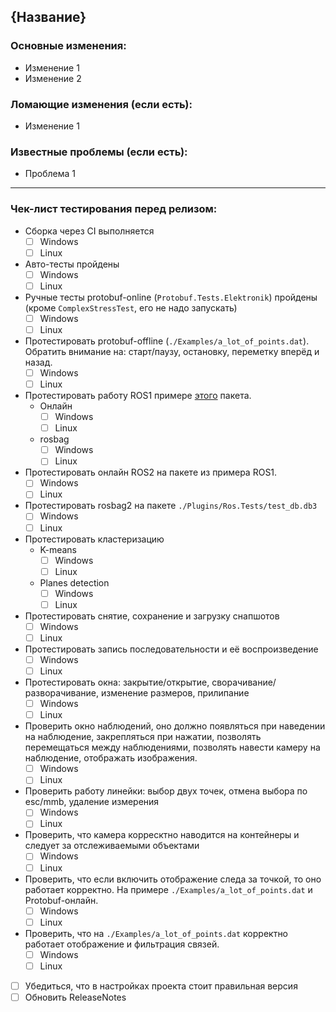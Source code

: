 ## {Название}
### Основные изменения:
- Изменение 1
- Изменение 2
### Ломающие изменения (если есть):
- Изменение 1
### Известные проблемы (если есть):
- Проблема 1

------------------------------
### Чек-лист тестирования перед релизом:
- Сборка через CI выполняется
  - [ ] Windows
  - [ ] Linux
- Авто-тесты пройдены
  - [ ] Windows
  - [ ] Linux
- Ручные тесты protobuf-online (`Protobuf.Tests.Elektronik`) пройдены (кроме `ComplexStressTest`, его не надо запускать)
  - [ ] Windows
  - [ ] Linux
- Протестировать protobuf-offline (`./Examples/a_lot_of_points.dat`). Обратить внимание на: старт/паузу, остановку, переметку вперёд и назад.
  - [ ] Windows
  - [ ] Linux
- Протестировать работу ROS1 примере [этого](https://open-source-webviz-ui.s3.amazonaws.com/demo.bag) пакета.
  - Онлайн
    - [ ] Windows
    - [ ] Linux
  - rosbag
    - [ ] Windows
    - [ ] Linux
- Протестировать онлайн ROS2 на пакете из примера ROS1.
  - [ ] Windows
  - [ ] Linux
- Протестировать rosbag2 на пакете `./Plugins/Ros.Tests/test_db.db3`
  - [ ] Windows
  - [ ] Linux
- Протестировать кластеризацию
  - K-means
    - [ ] Windows
    - [ ] Linux
  - Planes detection
    - [ ] Windows
    - [ ] Linux
- Протестировать снятие, сохранение и загрузку снапшотов
  - [ ] Windows
  - [ ] Linux
- Протестировать запись последовательности и её воспроизведение
  - [ ] Windows
  - [ ] Linux
- Протестировать окна: закрытие/открытие, сворачивание/разворачивание, изменение размеров, прилипание
  - [ ] Windows
  - [ ] Linux
- Проверить окно наблюдений, оно должно появляться при наведении на наблюдение, закрепляться при нажатии, 
позволять перемещаться между наблюдениями, позволять навести камеру на наблюдение, отображать изображения.
  - [ ] Windows
  - [ ] Linux
- Проверить работу линейки: выбор двух точек, отмена выбора по esc/mmb, удаление измерения
  - [ ] Windows
  - [ ] Linux
- Проверить, что камера корресктно наводится на контейнеры и следует за отслеживаемыми объектами
  - [ ] Windows
  - [ ] Linux
- Проверить, что если включить отображение следа за точкой, то оно работает корректно.
На примере `./Examples/a_lot_of_points.dat` и Protobuf-онлайн.
  - [ ] Windows
  - [ ] Linux
- Проверить, что на `./Examples/a_lot_of_points.dat` корректно работает отображение и фильтрация связей.
  - [ ] Windows
  - [ ] Linux
- [ ] Убедиться, что в настройках проекта стоит правильная версия
- [ ] Обновить ReleaseNotes